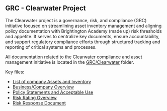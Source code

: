 ## GRC - Clearwater Project

The Clearwater project is a governance, risk, and compliance (GRC) initiative focused on streamlining asset inventory management and aligning policy documentation with Brightington Academy (made up) risk thresholds and appetite. It serves to centralize key documents, ensure accountability, and support regulatory compliance efforts through structured tracking and reporting of critical systems and processes.

All documentation related to the Clearwater compliance and asset management initiative is located in the [GRC/Clearwater](GRC/Clearwater/) folder.

Key files:
- [List of company Assets and Inventory](Assest_Inventory.pdf)
- [Business/Company Overview](BrightingtonAcademy2025.pdf)
- [Policy Statements and Acceptable Use](PolicyStatementsEthanByrd.pdf)
- [Risk Rating Overview](Risk_Rating.pdf)
- [Risk Response Document](Risk_Response.pdf)

